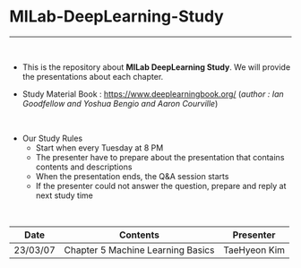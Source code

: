 # MILab-DeepLearning-Study
-----

<br/>

- This is the repository about **MILab DeepLearning Study**. We will provide the presentations about each chapter.

- Study Material Book : https://www.deeplearningbook.org/ (*author : Ian Goodfellow and Yoshua Bengio and Aaron Courville*)

<br/>

- Our Study Rules
  - Start when every Tuesday at 8 PM
  - The presenter have to prepare about the presentation that contains contents and descriptions
  - When the presentation ends, the Q&A session starts
  - If the presenter could not answer the question, prepare and reply at next study time

<br/>

| Date | Contents | Presenter |
|------|----------|-----------|
| 23/03/07 | Chapter 5 Machine Learning Basics | TaeHyeon Kim |
